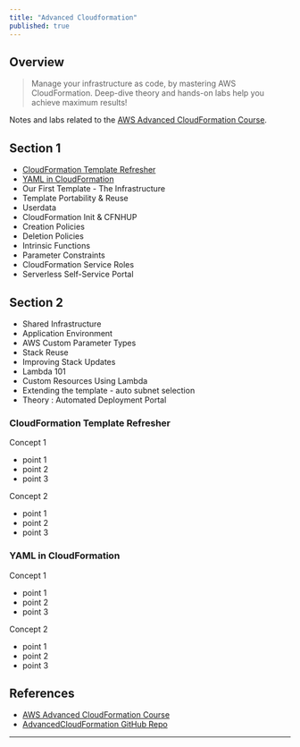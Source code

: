 ```yaml
---
title: "Advanced Cloudformation"
published: true
---
```

## Overview
> Manage your infrastructure as code, by mastering AWS CloudFormation. Deep-dive theory and hands-on labs 
help you achieve maximum results!

Notes and labs related to the [AWS Advanced CloudFormation Course][1].

## Section 1

* [CloudFormation Template Refresher](#CloudFormation-&-Template-Anatomy-Refresher)
* [YAML in CloudFormation](#YAML-in-CloudFormation)
* Our First Template - The Infrastructure
* Template Portability & Reuse
* Userdata
* CloudFormation Init & CFNHUP
* Creation Policies
* Deletion Policies
* Intrinsic Functions
* Parameter Constraints
* CloudFormation Service Roles
* Serverless Self-Service Portal

## Section 2

* Shared Infrastructure
* Application Environment
* AWS Custom Parameter Types
* Stack Reuse
* Improving Stack Updates
* Lambda 101
* Custom Resources Using Lambda
* Extending the template - auto subnet selection
* Theory : Automated Deployment Portal

### CloudFormation Template Refresher

Concept 1

* point 1
* point 2
* point 3

Concept 2

* point 1
* point 2
* point 3

### YAML in CloudFormation

Concept 1

* point 1
* point 2
* point 3

Concept 2

* point 1
* point 2
* point 3

## References
* [AWS Advanced CloudFormation Course][1]
* [AdvancedCloudFormation GitHub Repo][2]

---
[1]: https://acloud.guru/learn/aws-advanced-cloudformation
[2]: https://github.com/ACloudGuru/AdvancedCloudFormation
